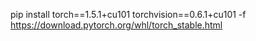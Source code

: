 pip install torch==1.5.1+cu101 torchvision==0.6.1+cu101 -f https://download.pytorch.org/whl/torch_stable.html